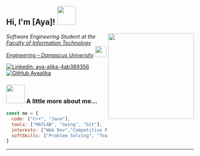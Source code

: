 <h2> Hi, I'm [Aya]! <img src="https://media.giphy.com/media/mGcNjsfWAjY5AEZNw6/giphy.gif" width="50"></h2>
<img align='right' src="https://media.giphy.com/media/ieyl9zmCjO4b4t6qoY/giphy.gif" width="230">
<p><em>Software Engineering Student at the 
<a href="https://damascusuniversity.edu.sy/ite">Faculty of Information Technology Engineering – Damascus University</a>
<img src="https://media.giphy.com/media/fYSnHlufseco8Fh93Z/giphy.gif" width="30"></em></p>


[![Linkedin: aya-alika-4ab389356](https://img.shields.io/badge/-aya--alika--4ab389356-blue?style=flat-square&logo=Linkedin&logoColor=white&link=https://www.linkedin.com/in/aya-alika-4ab389356/)](https://www.linkedin.com/in/aya-alika-4ab389356/)
[![GitHub Ayaalika](https://img.shields.io/github/followers/Ayaalika?label=follow&style=social)](https://github.com/Ayaalika)


### <img src="https://media.giphy.com/media/VgCDAzcKvsR6OM0uWg/giphy.gif" width="50"> A little more about me...

```javascript
const me = {
  code: ["C++", "Java"],
  tools: ["MATLAB", "Swing", "Git"],
  interests: ["Web Dev","Competitive Programming"],
  softSkills: ["Problem Solving", "Teamwork", "Self-Learning", "Presentation"],
}

```


---
